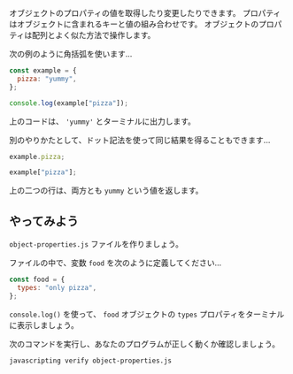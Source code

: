 オブジェクトのプロパティの値を取得したり変更したりできます。
プロパティはオブジェクトに含まれるキーと値の組み合わせです。
オブジェクトのプロパティは配列とよく似た方法で操作します。

次の例のように角括弧を使います...

```js
const example = {
  pizza: "yummy",
};

console.log(example["pizza"]);
```

上のコードは、 `'yummy'` とターミナルに出力します。

別のやりかたとして、ドット記法を使って同じ結果を得ることもできます...

```js
example.pizza;

example["pizza"];
```

上の二つの行は、両方とも `yummy` という値を返します。

## やってみよう

`object-properties.js` ファイルを作りましょう。

ファイルの中で、変数 `food` を次のように定義してください...

```js
const food = {
  types: "only pizza",
};
```

`console.log()` を使って、 `food` オブジェクトの `types` プロパティをターミナルに表示しましょう。

次のコマンドを実行し、あなたのプログラムが正しく動くか確認しましょう。

```bash
javascripting verify object-properties.js
```
